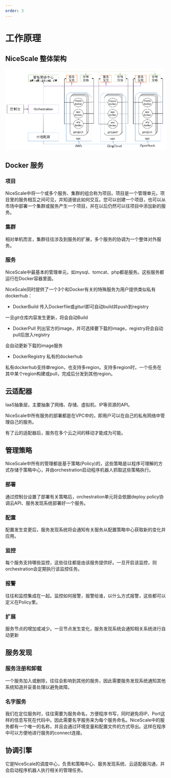 ```yaml
---
order: 3
---
```


# 工作原理

## NiceScale 整体架构

![NiceScale架构](/assets/nice_arch.png "NiceScale整体架构")

## Docker 服务

### 项目

NiceScale中将一个或多个服务、集群的组合称为项目。项目是一个管理单元，项目里的服务相互之间可见，并知道彼此如何交互。您可以创建一个项目，也可以从市场中部署一个集群或服务产生一个项目，并在以后仍然可以往项目中添加新的服务。

### 集群

相对单机而言，集群往往涉及到服务的扩展，多个服务的协调为一个整体对外服务。

### 服务

NiceScale中最基本的管理单元，如mysql、tomcat、php都是服务。这些服务都运行在Docker容器里面。

NiceScale同时提供了一个3个和Docker有关的特殊服务为用户提供类似私有dockerhub：
* DockerBuild
传入Dockerfile或giturl即可自动build并push到registry

一旦git仓库内容发生更新，将会自动Build

* DockerPull
列出官方的image，并可选择要下载的image，registry将会自动pull后放入registry

会自动更新下载的image服务

* DockerRegistry
私有的dockerhub

私有dockerhub支持单region，也支持多region。支持多region时，一个任务在其中某个region构建或pull，完成后分发到其他region。

## 云适配器
IaaS抽象层，主要抽象了网络、存储、虚拟机、IP等资源的API。

NiceScale中所有服务的部署都是在VPC中的，即用户可以在自己的私有网络中管理自己的服务。

有了云的适配器后，服务在多个云之间的移动才能成为可能。

## 管理策略
NiceScale中所有的管理都是基于策略(Policy)的，这些策略是以程序可理解的方式存储于策略中心，并由orchestration启动程序机器人抓取这些策略执行。

### 部署
通过控制台设置了部署有关策略后，orchestration单元将会依据deploy policy协调云API、服务发现系统部署好一个服务。

### 配置
配置发生变更后，服务发现系统将会通知有关服务从配置策略中心获取新的变化并应用。

### 监控
每个服务支持哪些监控，这些往往都是由该服务提供好。一旦开启该监控，则orchestration会定期执行该监控任务。

### 报警
往往和监控集成在一起。监控如何报警，报警给谁，以什么方式报警，这些都可以定义在Policy里。

### 扩展
服务节点的增加或减少。一旦节点发生变化，服务发现系统会通知相关系统进行自动更新

## 服务发现
### 服务注册和卸载

一个服务加入或删除，往往会影响到其他的服务，因此需要服务发现系统通知其他系统知道并妥善处理以避免故障。

### 名字服务

我们在定位服务时，往往需要为服务命名，方便程序书写，同时避免将IP、Port这样的信息写死在代码中。因此需要名字服务来为每个服务命名。NiceScale中的服务都有一个唯一的名称，并且会通过环境变量和配置文件的方式导出。这样在程序中可以方便地进行服务的connect连接。

## 协调引擎
它是NiceScale的调度中心，负责和策略中心、服务发现系统、云适配器沟通，并会启动程序机器人执行相关的管理任务。

